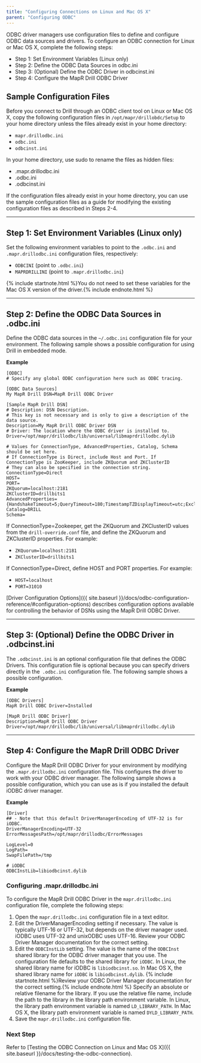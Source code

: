 ```yaml
---
title: "Configuring Connections on Linux and Mac OS X"
parent: "Configuring ODBC"
---
```

ODBC driver managers use configuration files to define and configure ODBC data
sources and drivers. To configure an ODBC connection for Linux or Mac OS X, complete the following
steps:

* Step 1: Set Environment Variables (Linux only)
* Step 2: Define the ODBC Data Sources in odbc.ini
* Step 3: (Optional) Define the ODBC Driver in odbcinst.ini
* Step 4: Configure the MapR Drill ODBC Driver

## Sample Configuration Files

Before you connect to Drill through an ODBC client tool
on Linux or Mac OS X, copy the following configuration files in `/opt/mapr/drillobdc/Setup` to your home directory unless the files already exist in your home directory:

* `mapr.drillodbc.ini`
* `odbc.ini`
* `odbcinst.ini`

In your home directory, use sudo to rename the files as hidden files:

* .mapr.drillodbc.ini
* .odbc.ini
* .odbcinst.ini

If the configuration files already exist in your home directory, you can use the sample configuration files as a guide for modifying the existing configuration files as described in Steps 2-4.

----------

## Step 1: Set Environment Variables (Linux only)

Set the following environment variables to point to the `.odbc.ini`
and `.mapr.drillodbc.ini` configuration files, respectively:

  * `ODBCINI` (point to `.odbc.ini`)
  * `MAPRDRILLINI` (point to `.mapr.drillodbc.ini`)

{% include startnote.html %}You do not need to set these variables for the Mac OS X version of the driver.{% include endnote.html %}

----------

## Step 2: Define the ODBC Data Sources in .odbc.ini

Define the ODBC data sources in the `~/.odbc.ini` configuration file for your environment. The following sample shows a possible configuration for using Drill in embedded mode. 

**Example**
          
    [ODBC]
    # Specify any global ODBC configuration here such as ODBC tracing.
  
    [ODBC Data Sources]
    My MapR Drill DSN=MapR Drill ODBC Driver
  
    [Sample MapR Drill DSN]
    # Description: DSN Description.
    # This key is not necessary and is only to give a description of the data source.
    Description=My MapR Drill ODBC Driver DSN
    # Driver: The location where the ODBC driver is installed to.
    Driver=/opt/mapr/drillodbc/lib/universal/libmaprdrillodbc.dylib
  
    # Values for ConnectionType, AdvancedProperties, Catalog, Schema should be set here.
    # If ConnectionType is Direct, include Host and Port. If ConnectionType is ZooKeeper, include ZKQuorum and ZKClusterID
    # They can also be specified in the connection string.
    ConnectionType=Direct
    HOST=
    PORT=
    ZKQuorum=localhost:2181
    ZKClusterID=drillbits1
    AdvancedProperties={HandshakeTimeout=5;QueryTimeout=180;TimestampTZDisplayTimeout=utc;ExcludedSchemas=sys,INFORMATION_SCHEMA}
    Catalog=DRILL
    Schema=

If ConnectionType=Zookeeper, get the ZKQuorum and ZKClusterID values from the `drill-override.conf` file, and define the ZKQuorum and ZKClusterID properties. For example:

* `ZKQuorum=localhost:2181`  
* `ZKClusterID=drillbits1`

If ConnectionType=Direct, define HOST and PORT properties. For example:

* `HOST=localhost`  
* `PORT=31010`

[Driver
Configuration
Options]({{ site.baseurl }}/docs/odbc-configuration-reference/#configuration-options) describes configuration options available for controlling the
behavior of DSNs using the MapR Drill ODBC Driver.

----------

## Step 3: (Optional) Define the ODBC Driver in .odbcinst.ini

The `.odbcinst.ini` is an optional configuration file that defines the ODBC
Drivers. This configuration file is optional because you can specify drivers
directly in the` .odbc.ini` configuration file. The following sample shows a possible configuration.
  
**Example**

    [ODBC Drivers]
    MapR Drill ODBC Driver=Installed
   
    [MapR Drill ODBC Driver]
    Description=MapR Drill ODBC Driver
    Driver=/opt/mapr/drillodbc/lib/universal/libmaprdrillodbc.dylib

----------

## Step 4: Configure the MapR Drill ODBC Driver

Configure the MapR Drill ODBC Driver for your environment by modifying the `.mapr.drillodbc.ini` configuration
file. This configures the driver to work with your ODBC driver manager. The following sample shows a possible configuration, which you can use as is if you installed the default iODBC driver manager.

**Example**

    [Driver]
    ## - Note that this default DriverManagerEncoding of UTF-32 is for iODBC.
    DriverManagerEncoding=UTF-32
    ErrorMessagesPath=/opt/mapr/drillodbc/ErrorMessages

    LogLevel=0
    LogPath=
    SwapFilePath=/tmp

    # iODBC
    ODBCInstLib=libiodbcinst.dylib

### Configuring .mapr.drillodbc.ini

To configure the MapR Drill ODBC Driver in the `mapr.drillodbc.ini` configuration file, complete the following steps:

  1. Open the `mapr.drillodbc.ini` configuration file in a text editor.
  2. Edit the DriverManagerEncoding setting if necessary. The value is typically UTF-16 or UTF-32, but depends on the driver manager used. iODBC uses UTF-32 and unixODBC uses UTF-16. Review your ODBC Driver Manager documentation for the correct setting.
  3. Edit the `ODBCInstLib` setting. The value is the name of the `ODBCInst` shared library for the ODBC driver manager that you use. The configuration file defaults to the shared library for `iODBC`. In Linux, the shared library name for iODBC is `libiodbcinst.so`. In Mac OS X, the shared library name for `iODBC` is `libiodbcinst.dylib`.
     {% include startnote.html %}Review your ODBC Driver Manager documentation for the correct
setting.{% include endnote.html %} 
     Specify an absolute or relative filename for the library. If you use
the relative file name, include the path to the library in the library path
environment variable. In Linux, the library path environment variable is named
`LD_LIBRARY_PATH`. In Mac OS X, the library path environment variable is
named `DYLD_LIBRARY_PATH`.
  4. Save the `mapr.drillodbc.ini` configuration file.

### Next Step

Refer to [Testing the ODBC Connection on Linux and Mac OS X]({{ site.baseurl }}/docs/testing-the-odbc-connection).

